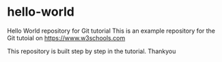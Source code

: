 # hello-world
Hello World repository for Git tutorial
This is an example repository for the Git tutoial on https://www.w3schools.com

This repository is built step by step in the tutorial.
Thankyou 
